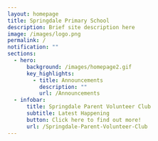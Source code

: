 ```yaml
---
layout: homepage
title: Springdale Primary School
description: Brief site description here
image: /images/logo.png
permalink: /
notification: ""
sections:
  - hero:
      background: /images/homepage2.gif
      key_highlights:
        - title: Announcements
          description: ""
          url: /Announcements
  - infobar:
      title: Springdale Parent Volunteer Club
      subtitle: Latest Happening
      button: Click here to find out more!
      url: /Springdale-Parent-Volunteer-Club
---
```

